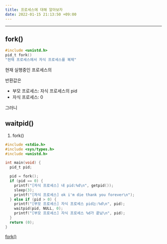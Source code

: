 ```yaml
---
title: 프로세스에 대해 알아보자
date: 2022-01-15 21:13:50 +09:00
---
```

---

## fork()

```c
#include <unistd.h>
pid_t fork()
"현재 프로세스에서 자식 프로세스를 복제"
```

현재 실행중인 프로세스의

반환값은
- 부모 프로세스: 자식 프로세스의 pid
- 자식 프로세스: 0

그러니

## waitpid()

1. fork()


```c
#include <stdio.h>
#include <sys/types.h>
#include <unistd.h>

int main(void) {
  pid_t pid;

  pid = fork();
  if (pid == 0) {
    printf("[자식 프로세스] 내 pid:%d\n", getpid());
    sleep(3);
    printf("[자식 프로세스] ok i'm die thank you forever\n");
  } else if (pid > 0) {
    printf("[부모 프로세스] 자식 프로세스 pid는:%d\n", pid);
    waitpid(pid, NULL, 0);
    printf("[부모 프로세스] 자식 프로세스 %d가 끝남\n", pid);
  }
  return (0);
}
```

[fork()](https://codetravel.tistory.com/23)